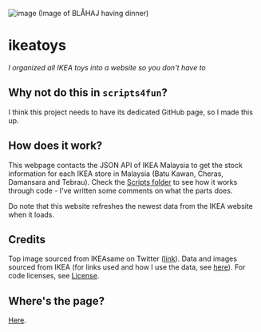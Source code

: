![image](https://user-images.githubusercontent.com/37889443/179269126-3857cba0-4a1c-4272-8965-a78f3f80efa5.png)
(Image of BLÅHAJ having dinner)
# ikeatoys
*I organized all IKEA toys into a website so you don't have to*

## Why not do this in `scripts4fun`?
I think this project needs to have its dedicated GitHub page, so I made this up.

## How does it work?
This webpage contacts the JSON API of IKEA Malaysia to get the stock information for each IKEA store in Malaysia (Batu Kawan, Cheras, Damansara and Tebrau). Check the [Scripts folder](https://github.com/weareblahs/ikeatoys/tree/main/scripts) to see how it works through code - I've written some comments on what the parts does.

Do note that this website refreshes the newest data from the IKEA website when it loads.

## Credits
Top image sourced from IKEAsame on Twitter ([link](https://twitter.com/IKEAsame/status/1157225914138152960)). 
Data and images sourced from IKEA (for links used and how I use the data, see [here](https://github.com/weareblahs/ikeatoys/blob/main/LICENSE.md#disclaimer-ikea-related)).
For code licenses, see [License](https://github.com/weareblahs/ikeatoys/blob/main/LICENSE.md).

## Where's the page?
[Here](https://weareblahs.github.io/ikeatoys).
